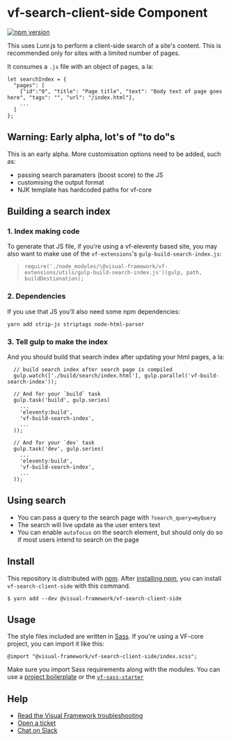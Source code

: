 # vf-search-client-side Component

[![npm version](https://badge.fury.io/js/%40visual-framework%2Fvf-search-client-side.svg)](https://badge.fury.io/js/%40visual-framework%2Fvf-search-client-side)

This uses Lunr.js to perform a client-side search of a site's content. This is recommended only for sites with a limited number of pages.

It consumes a `.js` file with an object of pages, a la:

```
let searchIndex = {
  "pages": [
    {"id":"0", "title": "Page title", "text": "Body text of page goes here", "tags": "", "url": "/index.html"},
    ...
  ]
};
```

## Warning: Early alpha, lot's of "to do"s

This is an early alpha. More customisation options need to be added, such as:

- passing search paramaters (boost score) to the JS
- customising the output format
- NJK template has hardcoded paths for vf-core

## Building a search index

### 1. Index making code

To generate that JS file, if you're using a vf-eleventy based site, you may also want to make use of the `vf-extensions`'s `gulp-build-search-index.js`:

> `require('./node_modules/\@visual-framework/vf-extensions/utils/gulp-build-search-index.js')(gulp, path, buildDestionation);`

### 2. Dependencies

If you use that JS you'll also need some npm dependencies:

`yarn add strip-js striptags node-html-parser`

### 3. Tell gulp to make the index

And you should build that search index after updating your html pages, a la:

```
  // build search index after search page is compiled
  gulp.watch(['./build/search/index.html'], gulp.parallel('vf-build-search-index'));

  // And for your `build` task
  gulp.task('build', gulp.series(
    ...
    'eleventy:build',
    'vf-build-search-index',
    ...
  ));

  // And for your `dev` task
  gulp.task('dev', gulp.series(
    ...
    'eleventy:build',
    'vf-build-search-index',
    ...
  ));
```

## Using search

- You can pass a query to the search page with `?search_query=myQuery`
- The search will live update as the user enters text
- You can enable `autofocus` on the search element, but should only do so if most users intend to search on the page

## Install

This repository is distributed with [npm](https://www.npmjs.com/). After [installing npm](https://nodejs.org/), you can install `vf-search-client-side` with this command.

```
$ yarn add --dev @visual-framework/vf-search-client-side
```

## Usage

The style files included are written in [Sass](https://sass-lang.com/). If you're using a VF-core project, you can import it like this:

```
@import "@visual-framework/vf-search-client-side/index.scss";
```

Make sure you import Sass requirements along with the modules. You can use a [project boilerplate](https://visual-framework.github.io/vf-core/building/) or the [`vf-sass-starter`](https://visual-framework.github.io/vf-core/components/vf-sass-starter/)

## Help

- [Read the Visual Framework troubleshooting](https://visual-framework.github.io/vf-welcome/troubleshooting/)
- [Open a ticket](https://github.com/visual-framework/vf-core/issues)
- [Chat on Slack](https://join.slack.com/t/visual-framework/shared_invite/enQtNDAxNzY0NDg4NTY0LWFhMjEwNGY3ZTk3NWYxNWVjOWQ1ZWE4YjViZmY1YjBkMDQxMTNlNjQ0N2ZiMTQ1ZTZiMGM4NjU5Y2E0MjM3ZGQ)
